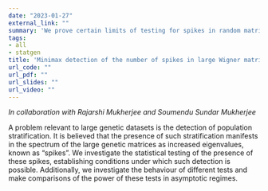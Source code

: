 ```yaml
---
date: "2023-01-27"
external_link: ""
summary: 'We prove certain limits of testing for spikes in random matrices, a problem relevant to large genetic datasets'
tags:
- all
- statgen
title: 'Minimax detection of the number of spikes in large Wigner matrices'
url_code: ""
url_pdf: ""
url_slides: ""
url_video: ""
---
```




_In collaboration with Rajarshi Mukherjee and Soumendu Sundar Mukherjee_




A problem relevant to large genetic datasets is the detection of population stratification. It is believed that the presence of such stratification manifests in the spectrum of the large genetic matrices as increased eigenvalues, known as “spikes”. We investigate the statistical testing of the presence of these spikes, establishing conditions under which such detection is possible. Additionally, we investigate the behaviour of different tests and make comparisons of the power of these tests in asymptotic regimes.